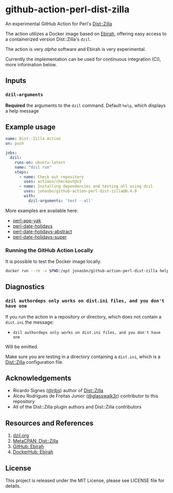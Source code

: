 # github-action-perl-dist-zilla

An experimental GitHub Action for Perl's [Dist::Zilla][dzil.org]

The action utilizes a Docker image based on [Ebirah][ebirah], offering easy access to a containerized version Dist::Zilla's `dzil`.

The action is very _alpha_ software and Ebirah is very experimental.

Currently the implementation can be used for continuous integration (CI), more information below.

## Inputs

### `dzil-arguments`

**Required** the arguments to the `dzil` command. Default `help`, which displays a help message

## Example usage

```yaml
name: Dist::Zilla Action
on: push

jobs:
  dzil:
    runs-on: ubuntu-latest
    name: "dzil run"
    steps:
      - name: Check out repository
        uses: actions/checkout@v3
      - name: Installing dependencies and testing all using dzil
        uses: jonasbn/github-action-perl-dist-zilla@0.4.0
        with:
          dzil-arguments: 'test --all'
```

More examples are available here:

- [perl-app-yak](https://github.com/jonasbn/perl-app-yak)
- [perl-date-holidays](https://github.com/jonasbn/perl-date-holidays)
- [perl-date-holidays-abstract](https://github.com/jonasbn/perl-date-holidays)
- [perl-date-holidays-super](https://github.com/jonasbn/perl-date-holidays)

### Running the GitHub Action Locally

It is possible to test the Docker image locally.

```bash
docker run --rm -v $PWD:/opt jonasbn/github-action-perl-dist-zilla help
```

## Diagnostics

### `dzil authordeps only works on dist.ini files, and you don't have one`

If you run the action in a repository or directory, which does not contain a `dist.ini` the message:

- `dzil authordeps only works on dist.ini files, and you don't have one`

Will be emitted.

Make sure you are testing in a directory containing a `dist.ini`, which is a [Dist::Zilla][dzil.org] configuration file.

## Acknowledgements

- Ricardo Signes ([@rjbs](https://github.com/rjbs)) author of [Dist::Zilla]([dzil.org])
- Alceu Rodrigues de Freitas Junior ([@glasswalk3r](https://github.com/glasswalk3r)) contributor to this repository
- All of the Dist::Zilla plugin authors and Dist::Zilla contributors

## Resources and References

1. [dzil.org]
2. [MetaCPAN: Dist::Zilla](https://metacpan.org/pod/Dist::Zilla)
3. [GitHub: Ebirah][ebirah]
4. [DockerHub: Ebirah](https://hub.docker.com/repository/docker/jonasbn/ebirah)

## License

This project is released under the MIT License, please see LICENSE file for details.

[dzil.org]: http://dzil.org/
[ebirah]: https://github.com/jonasbn/ebirah
